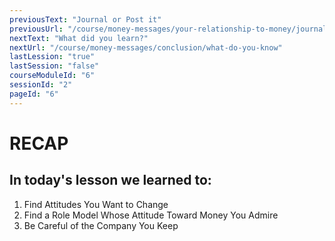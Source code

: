 ```yaml
---
previousText: "Journal or Post it"
previousUrl: "/course/money-messages/your-relationship-to-money/journal-or-post-it"
nextText: "What did you learn?"
nextUrl: "/course/money-messages/conclusion/what-do-you-know"
lastLession: "true"
lastSession: "false"
courseModuleId: "6"
sessionId: "2"
pageId: "6"
---
```



# RECAP

<sparkle-character-intro position="right" character="jen">
</sparkle-character-intro>

## In today's lesson we learned to:
1. Find Attitudes You Want to Change
2. Find a Role Model Whose Attitude Toward Money You Admire
3. Be Careful of the Company You Keep